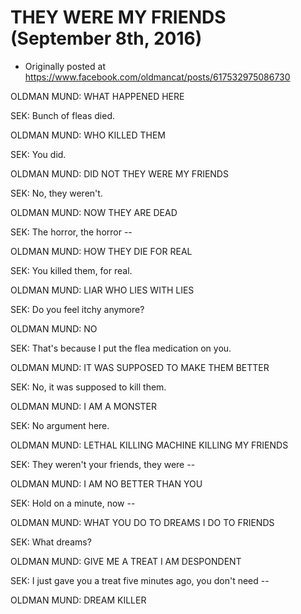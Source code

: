 # THEY WERE MY FRIENDS (September 8th, 2016)

 * Originally posted at https://www.facebook.com/oldmancat/posts/617532975086730

OLDMAN MUND: WHAT HAPPENED HERE

SEK: Bunch of fleas died.

OLDMAN MUND: WHO KILLED THEM

SEK: You did.

OLDMAN MUND: DID NOT THEY WERE MY FRIENDS

SEK: No, they weren't.

OLDMAN MUND: NOW THEY ARE DEAD

SEK: The horror, the horror --

OLDMAN MUND: HOW THEY DIE FOR REAL

SEK: You killed them, for real.

OLDMAN MUND: LIAR WHO LIES WITH LIES

SEK: Do you feel itchy anymore?

OLDMAN MUND: NO

SEK: That's because I put the flea medication on you.

OLDMAN MUND: IT WAS SUPPOSED TO MAKE THEM BETTER

SEK: No, it was supposed to kill them.

OLDMAN MUND: I AM A MONSTER

SEK: No argument here.

OLDMAN MUND: LETHAL KILLING MACHINE KILLING MY FRIENDS

SEK: They weren't your friends, they were --

OLDMAN MUND: I AM NO BETTER THAN YOU

SEK: Hold on a minute, now --

OLDMAN MUND: WHAT YOU DO TO DREAMS I DO TO FRIENDS

SEK: What dreams?

OLDMAN MUND: GIVE ME A TREAT I AM DESPONDENT

SEK: I just gave you a treat five minutes ago, you don't need --

OLDMAN MUND: DREAM KILLER

